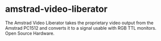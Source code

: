 # amstrad-video-liberator
The Amstrad Video Liberator takes the proprietary video output from the Amstrad PC1512 and converts it to a signal usable with RGB TTL monitors. Open Source Hardware.
